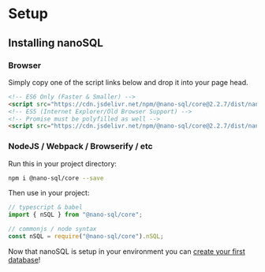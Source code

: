 # Setup

## Installing nanoSQL

### Browser
Simply copy one of the script links below and drop it into your page head.
```html
<!-- ES6 Only (Faster & Smaller) -->
<script src="https://cdn.jsdelivr.net/npm/@nano-sql/core@2.2.7/dist/nano-sql.min.js" integrity="sha256-HbGybc64uPDRB38Ljg/S1Wy07GV1LwZSW9xMwW0dN7o=" crossorigin="anonymous"></script>
<!-- ES5 (Internet Explorer/Old Browser Support) -->
<!-- Promise must be polyfilled as well -->
<script src="https://cdn.jsdelivr.net/npm/@nano-sql/core@2.2.7/dist/nano-sql.min.es5.js" integrity="sha256-q+1cZU8FfLVC5yFQxrmxk9oP/smAbkkAPlxRBN5UEJM=" crossorigin="anonymous"></script>
```

### NodeJS / Webpack / Browserify / etc
Run this in your project directory:
```sh
npm i @nano-sql/core --save
```

Then use in your project:
```ts
// typescript & babel
import { nSQL } from "@nano-sql/core";

// commonjs / node syntax
const nSQL = require("@nano-sql/core").nSQL;
```

Now that nanoSQL is setup in your environment you can [create your first database](/databases.html)!